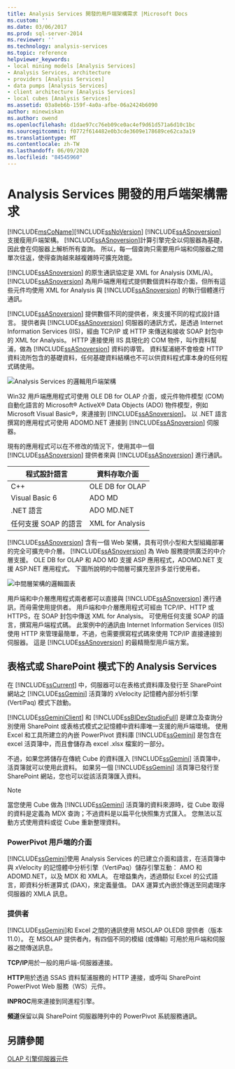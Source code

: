 ```yaml
---
title: Analysis Services 開發的用戶端架構需求 |Microsoft Docs
ms.custom: ''
ms.date: 03/06/2017
ms.prod: sql-server-2014
ms.reviewer: ''
ms.technology: analysis-services
ms.topic: reference
helpviewer_keywords:
- local mining models [Analysis Services]
- Analysis Services, architecture
- providers [Analysis Services]
- data pumps [Analysis Services]
- client architecture [Analysis Services]
- local cubes [Analysis Services]
ms.assetid: 03a8eb6b-159f-4a0a-afbe-06a2424b6090
author: minewiskan
ms.author: owend
ms.openlocfilehash: d1dae97cc76eb09ce0ac4ef9d61d571a6d10c1bc
ms.sourcegitcommit: f0772f614482e0b3cde3609e178689ce62ca3a19
ms.translationtype: MT
ms.contentlocale: zh-TW
ms.lasthandoff: 06/09/2020
ms.locfileid: "84545960"
---
```

# <a name="client-architecture-requirements-for-analysis-services-development"></a>Analysis Services 開發的用戶端架構需求
  [!INCLUDE[msCoName](../../../includes/msconame-md.md)][!INCLUDE[ssNoVersion](../../../includes/ssnoversion-md.md)] [!INCLUDE[ssASnoversion](../../../includes/ssasnoversion-md.md)] 支援瘦用戶端架構。 [!INCLUDE[ssASnoversion](../../../includes/ssasnoversion-md.md)]計算引擎完全以伺服器為基礎，因此會在伺服器上解析所有查詢。 所以，每一個查詢只需要用戶端和伺服器之間單次往返，使得查詢越來越複雜時可擴充效能。

 [!INCLUDE[ssASnoversion](../../../includes/ssasnoversion-md.md)] 的原生通訊協定是 XML for Analysis (XML/A)。 [!INCLUDE[ssASnoversion](../../../includes/ssasnoversion-md.md)] 為用戶端應用程式提供數個資料存取介面，但所有這些元件均使用 XML for Analysis 與 [!INCLUDE[ssASnoversion](../../../includes/ssasnoversion-md.md)] 的執行個體進行通訊。

 [!INCLUDE[ssASnoversion](../../../includes/ssasnoversion-md.md)] 提供數個不同的提供者，來支援不同的程式設計語言。 提供者與 [!INCLUDE[ssASnoversion](../../../includes/ssasnoversion-md.md)] 伺服器的通訊方式，是透過 Internet Information Services (IIS)，經由 TCP/IP 或 HTTP 來傳送和接收 SOAP 封包中的 XML for Analysis。 HTTP 連接使用 IIS 具現化的 COM 物件，叫作資料幫浦，做為 [!INCLUDE[ssASnoversion](../../../includes/ssasnoversion-md.md)] 資料的導管。 資料幫浦絕不會檢查 HTTP 資料流所包含的基礎資料，任何基礎資料結構也不可以供資料程式庫本身的任何程式碼使用。

 ![Analysis Services 的邏輯用戶端架構](../../../analysis-services/dev-guide/media/as-clientarch9.gif "Analysis Services 的邏輯用戶端架構")

 Win32 用戶端應用程式可使用 OLE DB for OLAP 介面，或元件物件模型 (COM) 自動化語言的 Microsoft® ActiveX® Data Objects (ADO) 物件模型，例如 Microsoft Visual Basic®，來連接到 [!INCLUDE[ssASnoversion](../../../includes/ssasnoversion-md.md)]。 以 .NET 語言撰寫的應用程式可使用 ADOMD.NET 連接到 [!INCLUDE[ssASnoversion](../../../includes/ssasnoversion-md.md)] 伺服器。

 現有的應用程式可以在不修改的情況下，使用其中一個 [!INCLUDE[ssASnoversion](../../../includes/ssasnoversion-md.md)] 提供者來與 [!INCLUDE[ssASnoversion](../../../includes/ssasnoversion-md.md)] 進行通訊。

|程式設計語言|資料存取介面|
|--------------------------|---------------------------|
|C++|OLE DB for OLAP|
|Visual Basic 6|ADO MD|
|.NET 語言|ADO MD.NET|
|任何支援 SOAP 的語言|XML for Analysis|

 [!INCLUDE[ssASnoversion](../../../includes/ssasnoversion-md.md)] 含有一個 Web 架構，具有可供小型和大型組織部署的完全可擴充中介層。 [!INCLUDE[ssASnoversion](../../../includes/ssasnoversion-md.md)] 為 Web 服務提供廣泛的中介層支援。 OLE DB for OLAP 和 ADO MD 支援 ASP 應用程式，ADOMD.NET 支援 ASP.NET 應用程式。 下圖所說明的中間層可擴充至許多並行使用者。

 ![中間層架構的邏輯圖表](../../../analysis-services/dev-guide/media/as-midtierarch9.gif "中間層架構的邏輯圖表")

 用戶端和中介層應用程式兩者都可以直接與 [!INCLUDE[ssASnoversion](../../../includes/ssasnoversion-md.md)] 進行通訊，而毋需使用提供者。 用戶端和中介層應用程式可經由 TCP/IP、HTTP 或 HTTPS，在 SOAP 封包中傳送 XML for Analysis。 可使用任何支援 SOAP 的語言，撰寫用戶端程式碼。 此案例中的通訊由 Internet Information Services (IIS) 使用 HTTP 來管理最簡單，不過，也需要撰寫程式碼來使用 TCP/IP 直接連接到伺服器。 這是 [!INCLUDE[ssASnoversion](../../../includes/ssasnoversion-md.md)] 的最精簡型用戶端方案。

## <a name="analysis-services-in-tabular-or-sharepoint-mode"></a>表格式或 SharePoint 模式下的 Analysis Services
 在 [!INCLUDE[ssCurrent](../../../includes/sscurrent-md.md)] 中，伺服器可以在表格式資料庫及發行至 SharePoint 網站之 [!INCLUDE[ssGemini](../../../includes/ssgemini-md.md)] 活頁簿的 xVelocity 記憶體內部分析引擎 (VertiPaq) 模式下啟動。

 [!INCLUDE[ssGeminiClient](../../../includes/ssgeminiclient-md.md)] 和 [!INCLUDE[ssBIDevStudioFull](../../../includes/ssbidevstudiofull-md.md)] 是建立及查詢分別使用 SharePoint 或表格式模式之記憶體中資料庫唯一支援的用戶端環境。 使用 Excel 和工具所建立的內嵌 PowerPivot 資料庫 [!INCLUDE[ssGemini](../../../includes/ssgemini-md.md)] 是包含在 excel 活頁簿中，而且會儲存為 excel .xlsx 檔案的一部分。

 不過，如果您將儲存在傳統 Cube 的資料匯入 [!INCLUDE[ssGemini](../../../includes/ssgemini-md.md)] 活頁簿中，活頁簿就可以使用此資料。 如果另一個 [!INCLUDE[ssGemini](../../../includes/ssgemini-md.md)] 活頁簿已發行至 SharePoint 網站，您也可以從該活頁簿匯入資料。

> [!NOTE]
>  當您使用 Cube 做為 [!INCLUDE[ssGemini](../../../includes/ssgemini-md.md)] 活頁簿的資料來源時，從 Cube 取得的資料是定義為 MDX 查詢；不過資料是以扁平化快照集方式匯入。 您無法以互動方式使用資料或從 Cube 重新整理資料。

### <a name="interfaces-for-powerpivot-client"></a>PowerPivot 用戶端的介面
 [!INCLUDE[ssGemini](../../../includes/ssgemini-md.md)]使用 Analysis Services 的已建立介面和語言，在活頁簿中與 xVelocity 的記憶體中分析引擎（VertiPaq）儲存引擎互動： AMO 和 ADOMD.NET，以及 MDX 和 XMLA。 在增益集內，透過類似 Excel 的公式語言，即資料分析運算式 (DAX)，來定義量值。 DAX 運算式內嵌於傳送至同處理序伺服器的 XMLA 訊息。

### <a name="providers"></a>提供者
 [!INCLUDE[ssGemini](../../../includes/ssgemini-md.md)]和 Excel 之間的通訊使用 MSOLAP OLEDB 提供者（版本11.0）。 在 MSOLAP 提供者內，有四個不同的模組 (或傳輸) 可用於用戶端和伺服器之間傳送訊息。

 **TCP/IP**用於一般的用戶端-伺服器連接。

 **HTTP**用於透過 SSAS 資料幫浦服務的 HTTP 連接，或呼叫 SharePoint PowerPivot Web 服務（WS）元件。

 **INPROC**用來連接到同進程引擎。

 **頻道**保留以與 SharePoint 伺服器陣列中的 PowerPivot 系統服務通訊。

## <a name="see-also"></a>另請參閱
 [OLAP 引擎伺服器元件](olap-engine-server-components.md)


